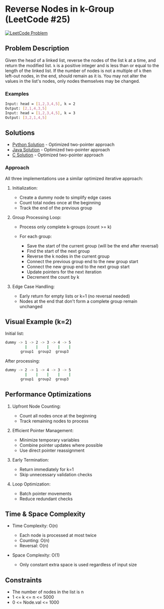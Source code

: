 # Reverse Nodes in k-Group (LeetCode #25)
[![LeetCode Problem](https://img.shields.io/badge/LeetCode-25.%20Reverse%20Nodes%20in%20k--Group-FFA116?style=for-the-badge&logo=leetcode)](https://leetcode.com/problems/reverse-nodes-in-k-group/)

## Problem Description

Given the head of a linked list, reverse the nodes of the list k at a time, and return the modified list.
`k` is a positive integer and is less than or equal to the length of the linked list. If the number of nodes is not a multiple of `k` then left-out nodes, in the end, should remain as it is.
You may not alter the values in the list's nodes, only nodes themselves may be changed.

### Examples
```bash
Input: head = [1,2,3,4,5], k = 2
Output: [2,1,4,3,5]
Input: head = [1,2,3,4,5], k = 3
Output: [3,2,1,4,5]
```

## Solutions
- [Python Solution](./solution.py) - Optimized two-pointer approach
- [Java Solution](./Solution.java) - Optimized two-pointer approach
- [C Solution](./solution.c) - Optimized two-pointer approach

### Approach

All three implementations use a similar optimized iterative approach:

1. Initialization:

   - Create a dummy node to simplify edge cases
   - Count total nodes once at the beginning
   - Track the end of the previous group

2. Group Processing Loop:

   - Process only complete k-groups (count >= k)
   - For each group:

      - Save the start of the current group (will be the end after reversal)
      - Find the start of the next group
      - Reverse the k nodes in the current group
      - Connect the previous group end to the new group start
      - Connect the new group end to the next group start
      - Update pointers for the next iteration
      - Decrement the count by k


3. Edge Case Handling:

   - Early return for empty lists or k=1 (no reversal needed)
   - Nodes at the end that don't form a complete group remain unchanged


## Visual Example (k=2)

Initial list:
```bash
dummy -> 1 -> 2 -> 3 -> 4 -> 5
         |    |    |    |    |
       group1  group2  group3
```

After processing:
```bash
dummy -> 2 -> 1 -> 4 -> 3 -> 5
         |    |    |    |    |
       group1  group2  group3
```

## Performance Optimizations

1. Upfront Node Counting:

   - Count all nodes once at the beginning
   - Track remaining nodes to process


2. Efficient Pointer Management:

   - Minimize temporary variables
   - Combine pointer updates where possible
   - Use direct pointer reassignment


3. Early Termination:

   - Return immediately for k=1
   - Skip unnecessary validation checks


4. Loop Optimization:

   - Batch pointer movements
   - Reduce redundant checks



## Time & Space Complexity

- Time Complexity: O(n)

   - Each node is processed at most twice
   - Counting: O(n)
   - Reversal: O(n)


- Space Complexity: O(1)

   - Only constant extra space is used regardless of input size



## Constraints

- The number of nodes in the list is n
- 1 <= k <= n <= 5000
- 0 <= Node.val <= 1000